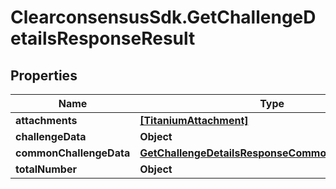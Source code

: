 # ClearconsensusSdk.GetChallengeDetailsResponseResult

## Properties

Name | Type | Description | Notes
------------ | ------------- | ------------- | -------------
**attachments** | [**[TitaniumAttachment]**](TitaniumAttachment.md) |  | [optional] 
**challengeData** | **Object** |  | [optional] 
**commonChallengeData** | [**GetChallengeDetailsResponseCommonChallengeData**](GetChallengeDetailsResponseCommonChallengeData.md) |  | [optional] 
**totalNumber** | **Object** |  | [optional] 


